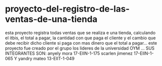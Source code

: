 # proyecto-del-registro-de-las-ventas-de-una-tienda
esta proyecto registra todas ventas que se realiza e una tienda, calculando el itbis, el total a pagar, la cantidad con que paga el cliente y el cambio que debe recibir dicho cliente si paga con mas dinero que el total a pagar... este proyecto fue creado por el grupo los lideres de la universidad OYM ... SUS INTEGRANTES SON: anyely mora 17-EIIN-1-175    scarlen jimenez  17-EIIN-1-065 Y  yandry mateo  13-EIIT-1-049
